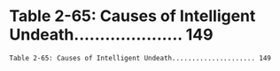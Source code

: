 # Table 2-65: Causes of Intelligent Undeath..................... 149

```
Table 2-65: Causes of Intelligent Undeath..................... 149
```
